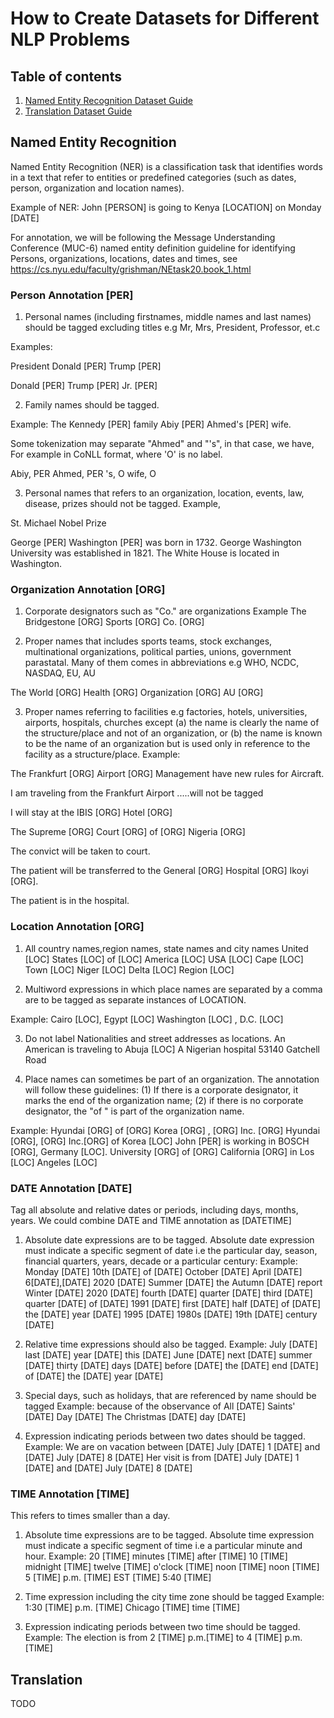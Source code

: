 # How to Create Datasets for Different NLP Problems

## Table of contents

1. [Named Entity Recognition Dataset Guide](#named-entity-recognition)
2. [Translation Dataset Guide](#Translation)


## Named Entity Recognition

Named Entity Recognition (NER) is a classification task that identifies words in a text that refer to entities or predefined categories (such as dates, person, organization and location names). 

Example of NER: John [PERSON] is going to Kenya [LOCATION] on Monday [DATE]

<use a diagram>

For annotation, we will be following the Message Understanding Conference (MUC-6) named entity definition guideline for identifying Persons, organizations, locations, dates and times, see https://cs.nyu.edu/faculty/grishman/NEtask20.book_1.html

### Person Annotation [PER]
1) Personal names (including firstnames, middle names and last names) should be tagged excluding titles e.g Mr, Mrs, President, Professor, et.c

Examples:

President Donald [PER] Trump [PER]

Donald [PER] Trump [PER] Jr. [PER]

2) Family names should be tagged.

Example:
 The Kennedy [PER] family
 Abiy [PER] Ahmed's [PER] wife. 

Some tokenization may separate "Ahmed" and "'s", in that case, we have, For example in CoNLL format, where 'O' is no label.

Abiy, PER
Ahmed, PER
's, O
wife, O

3) Personal names that refers to an organization, location, events, law, disease, prizes should not be tagged. Example,

St. Michael
Nobel Prize

George [PER] Washington [PER] was born in 1732.
George Washington University was established in 1821.
The White House is located in Washington.


### Organization Annotation [ORG]
1) Corporate designators such as "Co." are organizations
Example
The Bridgestone [ORG] Sports [ORG] Co. [ORG]

2) Proper names that includes sports teams, stock exchanges, multinational organizations, political parties, unions, government parastatal. Many of them comes in abbreviations e.g WHO, NCDC, NASDAQ, EU, AU

The World [ORG] Health [ORG] Organization [ORG]
AU [ORG]

3) Proper names referring to facilities e.g factories, hotels, universities, airports, hospitals, churches except (a) the name is clearly the name of the structure/place and not of an organization, or (b) the name is known to be the name of an organization but is used only in reference to the facility as a structure/place. 
Example:

The Frankfurt [ORG] Airport [ORG] Management have new rules for Aircraft.

I am traveling from the Frankfurt Airport .....will not be tagged

I will stay at the IBIS [ORG] Hotel [ORG]

The Supreme [ORG] Court [ORG] of [ORG] Nigeria [ORG]

The convict will be taken to court.

The patient will be transferred to the General [ORG] Hospital [ORG] Ikoyi [ORG].

The patient is in the hospital.


### Location Annotation [ORG]

1) All country names,region names, state names and city names 
United [LOC] States [LOC] of [LOC] America [LOC]
USA [LOC]
Cape [LOC] Town [LOC]
Niger [LOC] Delta [LOC] Region [LOC]

2) Multiword expressions in which place names are separated by a comma are to be tagged as separate instances of LOCATION.

Example:
Cairo [LOC], Egypt [LOC]
Washington [LOC] , D.C. [LOC]

3) Do not label Nationalities and street addresses as locations.
 An American is traveling to Abuja [LOC]
 A Nigerian hospital
 53140 Gatchell Road

4) Place names can sometimes be part of an organization. The annotation will follow these guidelines: (1) If there is a corporate designator, it marks the end of the organization name; (2) if there is no corporate designator, the "of <place-name>" is part of the organization name.

Example:
Hyundai [ORG] of [ORG] Korea [ORG] , [ORG] Inc. [ORG]
Hyundai [ORG], [ORG] Inc.[ORG] of Korea [LOC]
John [PER] is working in BOSCH [ORG], Germany [LOC].
University [ORG] of [ORG] California [ORG] in Los [LOC] Angeles [LOC]



### DATE Annotation [DATE]
 Tag all absolute and relative dates or periods, including days, months, years. We could combine DATE and TIME annotation as [DATETIME]

1) Absolute date expressions are to be tagged. Absolute date expression must indicate a specific segment of date i.e the particular day, season, financial quarters, years, decade or a particular century:
Example:
Monday [DATE]
10th [DATE] of [DATE] October [DATE]
April [DATE] 6[DATE],[DATE] 2020 [DATE]
Summer [DATE]
the Autumn [DATE] report
Winter [DATE] 2020 [DATE]
fourth [DATE] quarter [DATE]
third [DATE] quarter [DATE] of [DATE] 1991 [DATE]
first [DATE] half [DATE] of [DATE] the [DATE] year [DATE]
1995 [DATE]
1980s [DATE] 
19th [DATE] century [DATE]

2) Relative time expressions should also be tagged.
Example:
July [DATE] last [DATE] year [DATE]
this [DATE] June [DATE]
next [DATE] summer [DATE]
thirty [DATE] days [DATE] before [DATE] the [DATE] end [DATE] of [DATE] the [DATE] year [DATE]

3) Special days, such as holidays, that are referenced by name should be tagged
Example:
because of the observance of All [DATE] Saints' [DATE] Day [DATE]
The Christmas [DATE] day [DATE]

4) Expression indicating periods between two dates should be tagged. 
Example:
We are on vacation between [DATE] July [DATE] 1 [DATE] and [DATE] July [DATE] 8 [DATE]
Her visit is from [DATE] July [DATE] 1 [DATE] and [DATE] July [DATE] 8 [DATE]


### TIME Annotation [TIME]
This refers to times smaller than a day.

1) Absolute time expressions are to be tagged. Absolute time expression must indicate a specific segment of time i.e a particular minute and hour. 
Example:
20 [TIME] minutes [TIME] after [TIME] 10 [TIME]
midnight [TIME] 
twelve [TIME]  o'clock [TIME]  noon [TIME] 
noon [TIME] 
5 [TIME] p.m. [TIME] EST [TIME]
5:40 [TIME]

2) Time expression including the city time zone should be tagged
Example:
1:30 [TIME] p.m. [TIME] Chicago [TIME] time [TIME]

3) Expression indicating periods between two time should be tagged. 
Example:
The election is from 2 [TIME] p.m.[TIME] to 4 [TIME] p.m. [TIME]


## Translation

TODO
